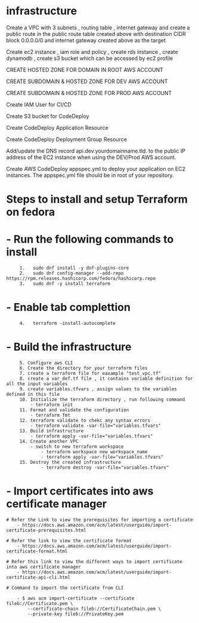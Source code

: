 # infrastructure

Create a VPC with 3 subnets , routing table , internet gateway and create a public route in the public route table created above with destination CIDR block 0.0.0.0/0 and internet gateway created above as the target

Create ec2 instance , iam role and policy , create rds instance , create dynamodb , create s3 bucket which can be accessed by ec2 profile

CREATE HOSTED ZONE FOR DOMAIN IN ROOT AWS ACCOUNT

CREATE SUBDOMAIN & HOSTED ZONE FOR DEV AWS ACCOUNT

CREATE SUBDOMAIN & HOSTED ZONE FOR PROD AWS ACCOUNT

Create IAM User for CI/CD

Create S3 bucket for CodeDeploy

Create CodeDeploy Application Resource

Create CodeDeploy Deployment Group Resource

Add/update the DNS record api.dev.yourdomainname.tld. to the public IP address of the EC2 instance when using the DEV/Prod AWS account.

Create AWS CodeDeploy appspec.yml to deploy your application on EC2 instances. The appspec.yml file should be in root of your repository.

# Steps to install and setup Terraform on fedora
     
# - Run the following commands to install 
        
         1.   sudo dnf install -y dnf-plugins-core
         2.   sudo dnf config-manager --add-repo https://rpm.releases.hashicorp.com/fedora/hashicorp.repo
         3.   sudo dnf -y install terraform

# - Enable tab complettion
         4.   terraform -install-autocomplete
# - Build the infrastructure 
         5. Configure aws CLI 
         6. Create the directory for your terraform files
         7. create a terraform file for eaxample "test_vpc.tf"
         8. create a var_def.tf file , it contains variable definition for all the input variables
         9. create variables.tfvars , assign values to the variables defined in this file
         10. Initialize the terraform directory , run following command
             - terraform init
         11. Format and validate the configuration
             - terraform fmt
         12. terraform validate to chekc any syntax errors
             - terraform validate -var-file="variables.tfvars"
         13. Build infrastructure 
             - terraform apply -var-file="variables.tfvars"
         14. Create another VPC 
             - switch to new terraform workspace
                 - terraform workspace new workspace_name
                 - terraform apply -var-file="variables.tfvars"
         15. Destroy the created infrastructure
                 - terraform destroy -var-file="variables.tfvars"
         
# - Import certificates into aws certificate manager

    # Refer the Link to view the prerequisites for importing a certificate 
        - https://docs.aws.amazon.com/acm/latest/userguide/import-certificate-prerequisites.html
    
    # Refer the link to view the certificate format
        - https://docs.aws.amazon.com/acm/latest/userguide/import-certificate-format.html

    # Refer this link to view the different ways to import certificate into aws certificate manager
        - https://docs.aws.amazon.com/acm/latest/userguide/import-certificate-api-cli.html
        
    # Command to import the certificate from CLI

        - $ aws acm import-certificate --certificate fileb://Certificate.pem \
            --certificate-chain fileb://CertificateChain.pem \
            --private-key fileb://PrivateKey.pem 	
    
